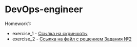 # DevOps-engineer

Homework1:
* exercise_1 - [Ссылка на скриншоты](https://postimg.cc/gallery/JLqZHfY)
* exercise_2 - [Ссылка на файл с решением Задания №2](https://github.com/easulimov/DevOps-engineer/blob/main/01-intro-01/exercise_2.txt)

